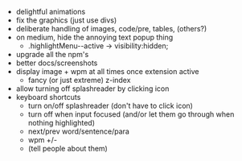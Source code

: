 - delightful animations
- fix the graphics (just use divs)
- deliberate handling of images, code/pre, tables, (others?)
- on medium, hide the annoying text popup thing
    + .highlightMenu--active -> visibility:hidden;
- upgrade all the npm's
- better docs/screenshots
- display image + wpm at all times once extension active
    + fancy (or just extreme) z-index
- allow turning off splashreader by clicking icon
- keyboard shortcuts
    + turn on/off splashreader (don't have to click icon)
    + turn off when input focused (and/or let them go through when nothing highlighted)
    + next/prev word/sentence/para
    + wpm +/-
    + (tell people about them)
